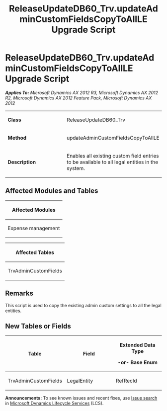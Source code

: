﻿---
title: ReleaseUpdateDB60_Trv.updateAdminCustomFieldsCopyToAllLE Upgrade Script
TOCTitle: ReleaseUpdateDB60_Trv.updateAdminCustomFieldsCopyToAllLE Upgrade Script
ms:assetid: ee207e0b-137e-ad9a-7144-20e14593849c
ms:mtpsurl: https://msdn.microsoft.com/en-us/library/JJ719986(v=AX.60)
ms:contentKeyID: 49712057
ms.date: 05/18/2015
mtps_version: v=AX.60
---

# ReleaseUpdateDB60\_Trv.updateAdminCustomFieldsCopyToAllLE Upgrade Script 


_**Applies To:** Microsoft Dynamics AX 2012 R3, Microsoft Dynamics AX 2012 R2, Microsoft Dynamics AX 2012 Feature Pack, Microsoft Dynamics AX 2012_

<table>
<colgroup>
<col style="width: 50%" />
<col style="width: 50%" />
</colgroup>
<tbody>
<tr class="odd">
<td><p><strong>Class</strong></p></td>
<td><p>ReleaseUpdateDB60_Trv</p></td>
</tr>
<tr class="even">
<td><p><strong>Method</strong></p></td>
<td><p>updateAdminCustomFieldsCopyToAllLE</p></td>
</tr>
<tr class="odd">
<td><p><strong>Description</strong></p></td>
<td><p>Enables all existing custom field entries to be available to all legal entities in the system.</p></td>
</tr>
</tbody>
</table>


## Affected Modules and Tables

<table>
<colgroup>
<col style="width: 100%" />
</colgroup>
<thead>
<tr class="header">
<th><p>Affected Modules</p></th>
</tr>
</thead>
<tbody>
<tr class="odd">
<td><p>Expense management</p></td>
</tr>
</tbody>
</table>


<table>
<colgroup>
<col style="width: 100%" />
</colgroup>
<thead>
<tr class="header">
<th><p>Affected Tables</p></th>
</tr>
</thead>
<tbody>
<tr class="odd">
<td><p>TrvAdminCustomFields</p></td>
</tr>
</tbody>
</table>


## Remarks

This script is used to copy the existing admin custom settings to all the legal entities.

## New Tables or Fields

<table>
<colgroup>
<col style="width: 33%" />
<col style="width: 33%" />
<col style="width: 33%" />
</colgroup>
<thead>
<tr class="header">
<th><p>Table</p></th>
<th><p>Field</p></th>
<th><p>Extended Data Type</p>
<p>-or- Base Enum</p></th>
</tr>
</thead>
<tbody>
<tr class="odd">
<td><p>TrvAdminCustomFields</p></td>
<td><p>LegalEntity</p></td>
<td><p>RefRecId</p></td>
</tr>
</tbody>
</table>

  
**Announcements:** To see known issues and recent fixes, use [Issue search](http://go.microsoft.com/fwlink/?linkid=389258) in [Microsoft Dynamics Lifecycle Services](http://go.microsoft.com/fwlink/?linkid=306505) (LCS).

